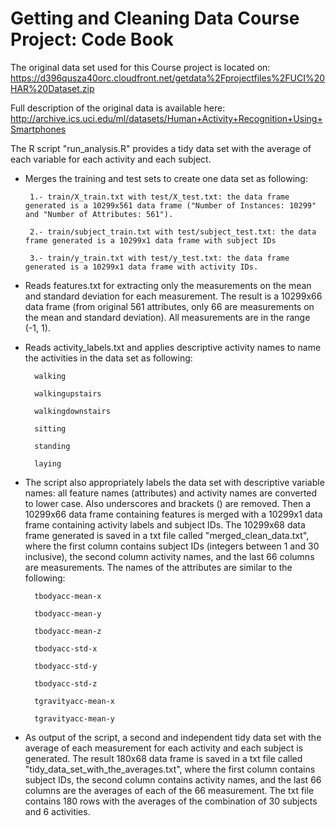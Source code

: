 Getting and Cleaning Data Course Project: Code Book
===================================================

The original data set used for this Course project is located on: https://d396qusza40orc.cloudfront.net/getdata%2Fprojectfiles%2FUCI%20HAR%20Dataset.zip

 Full description of the original data is available here: http://archive.ics.uci.edu/ml/datasets/Human+Activity+Recognition+Using+Smartphones

The R script "run_analysis.R" provides a tidy data set with the average of each variable for each activity and each subject.

* Merges the training and test sets to create one data set as following:

       1.- train/X_train.txt with test/X_test.txt: the data frame generated is a 10299x561 data frame ("Number of Instances: 10299" and "Number of Attributes: 561").
       
       2.- train/subject_train.txt with test/subject_test.txt: the data frame generated is a 10299x1 data frame with subject IDs
       
       3.- train/y_train.txt with test/y_test.txt: the data frame generated is a 10299x1 data frame with activity IDs.

* Reads features.txt for extracting only the measurements on the mean and standard deviation for each measurement. 
  The result is a 10299x66 data frame (from original 561 attributes, only 66 are measurements on the mean and standard deviation). 
  All measurements are in the range (-1, 1).

* Reads activity_labels.txt and applies descriptive activity names to name the activities in the data set as following:

        walking
        
        walkingupstairs
        
        walkingdownstairs
        
        sitting
        
        standing
        
        laying

* The script also appropriately labels the data set with descriptive variable names: 
  all feature names (attributes) and activity names are converted to lower case. Also underscores and brackets () are removed. 
  Then a 10299x66 data frame containing features is merged with a 10299x1 data frame containing activity labels and subject IDs. 
  The 10299x68 data frame generated is saved in a txt file called "merged_clean_data.txt", where the first column contains subject IDs (integers between 1 and 30 inclusive), the second column activity names, and the last 66 columns are measurements. 
  The names of the attributes are similar to the following:

        tbodyacc-mean-x 
        
        tbodyacc-mean-y 
        
        tbodyacc-mean-z 
        
        tbodyacc-std-x 
        
        tbodyacc-std-y 
        
        tbodyacc-std-z 
        
        tgravityacc-mean-x 
        
        tgravityacc-mean-y

* As output of the script, a second and independent tidy data set with the average of each measurement for each activity and each subject is generated.
The result 180x68 data frame is saved in a txt file called "tidy_data_set_with_the_averages.txt", where the first column contains subject IDs, the second column contains activity names, and the last 66 columns are the averages of each of the 66 measurement.
The txt file contains 180 rows with the averages of the combination of 30 subjects and 6 activities.
